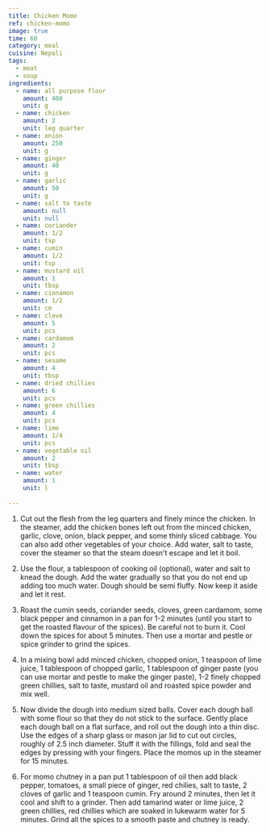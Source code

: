 ```yaml
---
title: Chicken Momo
ref: chicken-momo
image: true
time: 60
category: meal
cuisine: Nepali
tags:
  - meat
  - soup
ingredients:
  - name: all purpose flour
    amount: 400
    unit: g
  - name: chicken
    amount: 2
    unit: leg quarter
  - name: onion
    amount: 250
    unit: g
  - name: ginger
    amount: 40
    unit: g
  - name: garlic
    amount: 50
    unit: g
  - name: salt to taste
    amount: null
    unit: null
  - name: coriander
    amount: 1/2
    unit: tsp
  - name: cumin
    amount: 1/2
    unit: tsp
  - name: mustard oil
    amount: 1
    unit: tbsp
  - name: cinnamon
    amount: 1/2
    unit: cm
  - name: clove
    amount: 5
    unit: pcs
  - name: cardamom
    amount: 2
    unit: pcs
  - name: sesame
    amount: 4
    unit: tbsp
  - name: dried chillies
    amount: 6
    unit: pcs
  - name: green chillies
    amount: 4
    unit: pcs
  - name: lime 
    amount: 1/4
    unit: pcs
  - name: vegetable oil
    amount: 2
    unit: tbsp
  - name: water
    amount: 1
    unit: l
    
---
```



1. Cut out the flesh from the leg quarters and finely mince the chicken. In the steamer, add the chicken bones left out from the minced chicken, garlic, clove, onion, black pepper, and some thinly sliced cabbage. You can also add other vegetables of your choice. Add water, salt to taste, cover the steamer so that the steam doesn't escape  and let it boil.

2. Use the flour, a tablespoon of cooking oil (optional), water and salt to knead the dough. Add the water gradually so that you do not end up adding too much water. Dough should be semi fluffy. Now keep it aside and let it rest.

3. Roast the cumin seeds, coriander seeds, cloves, green cardamom, some black pepper and cinnamon in a pan for 1-2 minutes (until you start to get the roasted flavour of the spices). Be careful not to burn it. Cool down the spices for about 5 minutes. Then use a mortar and pestle or spice grinder to grind the spices.

4. In a mixing bowl add minced chicken, chopped onion, 1 teaspoon of lime juice, 1 tablespoon of chopped garlic, 1 tablespoon of ginger paste (you can use mortar and pestle to make the ginger paste), 1-2 finely chopped green chillies, salt to taste, mustard oil and roasted spice powder and mix well. 

5. Now divide the dough into medium sized balls. Cover each dough ball with some flour so that they do not stick to the surface. Gently place each dough ball on a flat surface, and roll out the dough into a thin disc. Use the edges of a sharp glass or mason jar lid to cut out circles, roughly of 2.5 inch diameter. Stuff it with the fillings, fold and seal the edges by pressing with your fingers. Place the momos up in the steamer for 15 minutes. 

6. For momo chutney in a pan put 1 tablespoon of oil then add black pepper, tomatoes, a small piece of ginger, red chilies, salt to taste, 2 cloves of garlic and 1 teaspoon cumin. Fry around 2 minutes, then let it cool and shift to a grinder. Then add tamarind water or lime juice, 2 green chillies, red chillies which are soaked in lukewarm water for 5 minutes. Grind all the spices to a smooth paste and  chutney is ready.









